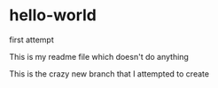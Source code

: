 # hello-world
first attempt

This is my readme file which doesn't do anything

This is the crazy new branch that I attempted to create
